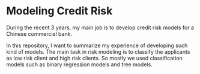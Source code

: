 # Modeling Credit Risk

During the recent 3 years, my main job is to develop credit risk models for a Chinese commercial bank. 

In this repository, I want to summarize my experience of developing such kind of models. The main task in risk modeling is to classify the applicants as low risk client and high risk clients. So mostly we used classification models such as binary regression models and tree models.  
